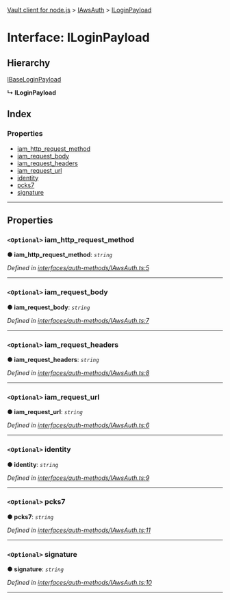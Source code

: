 [Vault client for node.js](../README.md) > [IAwsAuth](../modules/iawsauth.md) > [ILoginPayload](../interfaces/iawsauth.iloginpayload.md)

# Interface: ILoginPayload

## Hierarchy

 [IBaseLoginPayload](ibaseloginpayload.md)

**↳ ILoginPayload**

## Index

### Properties

* [iam_http_request_method](iawsauth.iloginpayload.md#iam_http_request_method)
* [iam_request_body](iawsauth.iloginpayload.md#iam_request_body)
* [iam_request_headers](iawsauth.iloginpayload.md#iam_request_headers)
* [iam_request_url](iawsauth.iloginpayload.md#iam_request_url)
* [identity](iawsauth.iloginpayload.md#identity)
* [pcks7](iawsauth.iloginpayload.md#pcks7)
* [signature](iawsauth.iloginpayload.md#signature)

---

## Properties

<a id="iam_http_request_method"></a>

### `<Optional>` iam_http_request_method

**● iam_http_request_method**: *`string`*

*Defined in [interfaces/auth-methods/IAwsAuth.ts:5](https://github.com/theogravity/vault-tacular/blob/fa3cc87/src/interfaces/auth-methods/IAwsAuth.ts#L5)*

___
<a id="iam_request_body"></a>

### `<Optional>` iam_request_body

**● iam_request_body**: *`string`*

*Defined in [interfaces/auth-methods/IAwsAuth.ts:7](https://github.com/theogravity/vault-tacular/blob/fa3cc87/src/interfaces/auth-methods/IAwsAuth.ts#L7)*

___
<a id="iam_request_headers"></a>

### `<Optional>` iam_request_headers

**● iam_request_headers**: *`string`*

*Defined in [interfaces/auth-methods/IAwsAuth.ts:8](https://github.com/theogravity/vault-tacular/blob/fa3cc87/src/interfaces/auth-methods/IAwsAuth.ts#L8)*

___
<a id="iam_request_url"></a>

### `<Optional>` iam_request_url

**● iam_request_url**: *`string`*

*Defined in [interfaces/auth-methods/IAwsAuth.ts:6](https://github.com/theogravity/vault-tacular/blob/fa3cc87/src/interfaces/auth-methods/IAwsAuth.ts#L6)*

___
<a id="identity"></a>

### `<Optional>` identity

**● identity**: *`string`*

*Defined in [interfaces/auth-methods/IAwsAuth.ts:9](https://github.com/theogravity/vault-tacular/blob/fa3cc87/src/interfaces/auth-methods/IAwsAuth.ts#L9)*

___
<a id="pcks7"></a>

### `<Optional>` pcks7

**● pcks7**: *`string`*

*Defined in [interfaces/auth-methods/IAwsAuth.ts:11](https://github.com/theogravity/vault-tacular/blob/fa3cc87/src/interfaces/auth-methods/IAwsAuth.ts#L11)*

___
<a id="signature"></a>

### `<Optional>` signature

**● signature**: *`string`*

*Defined in [interfaces/auth-methods/IAwsAuth.ts:10](https://github.com/theogravity/vault-tacular/blob/fa3cc87/src/interfaces/auth-methods/IAwsAuth.ts#L10)*

___


